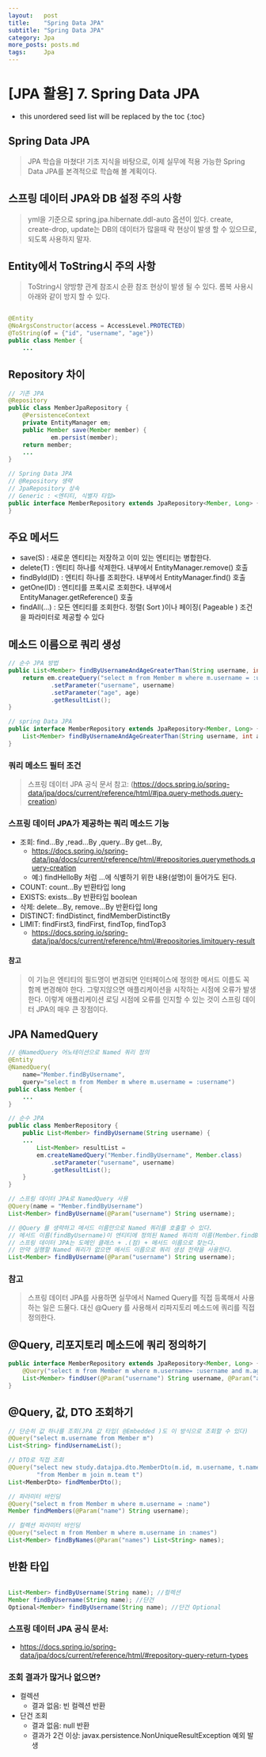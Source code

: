 ```yaml
---
layout:   post
title:    "Spring Data JPA"
subtitle: "Spring Data JPA"
category: Jpa
more_posts: posts.md
tags:     Jpa
---
```

# [JPA 활용] 7. Spring Data JPA

<!--more-->
<!-- Table of contents -->
* this unordered seed list will be replaced by the toc
{:toc}

<!-- text -->

## Spring Data JPA
> JPA 학습을 마쳤다! 기초 지식을 바탕으로, 이제 실무에 적용 가능한 Spring Data JPA를 본격적으로 학습해 볼 계획이다.

## 스프링 데이터 JPA와 DB 설정 주의 사항
> yml을 기준으로 spring.jpa.hibernate.ddl-auto 옵션이 있다. create, create-drop, update는 DB의 데이터가 많을때 락 현상이 발생 할 수 있으므로, 되도록 사용하지 말자.

## Entity에서 ToString시 주의 사항
> ToString시 양방향 관계 참조시 순환 참조 현상이 발생 될 수 있다. 
> 롬복 사용시 아래와 같이 방지 할 수 있다.

``` java

@Entity
@NoArgsConstructor(access = AccessLevel.PROTECTED) 
@ToString(of = {"id", "username", "age"})
public class Member {
    ...

```

## Repository 차이

``` java
// 기존 JPA
@Repository
public class MemberJpaRepository {    
    @PersistenceContext
    private EntityManager em;
    public Member save(Member member) { 
            em.persist(member);
    return member;
    ...
}

// Spring Data JPA
// @Repository 생략
// JpaRepository 상속
// Generic : <엔티티, 식별자 타입>
public interface MemberRepository extends JpaRepository<Member, Long> { 
}

```

## 주요 메서드
- save(S) : 새로운 엔티티는 저장하고 이미 있는 엔티티는 병합한다.
- delete(T) : 엔티티 하나를 삭제한다. 내부에서 EntityManager.remove() 호출
- findById(ID) : 엔티티 하나를 조회한다. 내부에서 EntityManager.find() 호출
- getOne(ID) : 엔티티를 프록시로 조회한다. 내부에서 EntityManager.getReference() 호출 
- findAll(…) : 모든 엔티티를 조회한다. 정렬( Sort )이나 페이징( Pageable ) 조건을 파라미터로 제공할 수 있다

## 메소드 이름으로 쿼리 생성

``` java
// 순수 JPA 방법
public List<Member> findByUsernameAndAgeGreaterThan(String username, int age) {
    return em.createQuery("select m from Member m where m.username = :username and m.age > :age")
            .setParameter("username", username)
            .setParameter("age", age)
            .getResultList();
}
```
``` java
// spring Data JPA
public interface MemberRepository extends JpaRepository<Member, Long> {
    List<Member> findByUsernameAndAgeGreaterThan(String username, int age);
}
```

### 쿼리 메소드 필터 조건
> 스프링 데이터 JPA 공식 문서 참고: (https://docs.spring.io/spring-data/jpa/docs/current/reference/html/#jpa.query-methods.query-creation)

### 스프링 데이터 JPA가 제공하는 쿼리 메소드 기능
- 조회: find…By ,read…By ,query…By get…By,
  - https://docs.spring.io/spring-data/jpa/docs/current/reference/html/#repositories.querymethods.query-creation
  - 예:) findHelloBy 처럼 ...에 식별하기 위한 내용(설명)이 들어가도 된다.
- COUNT: count…By 반환타입 long
- EXISTS: exists…By 반환타입 boolean
- 삭제: delete…By, remove…By 반환타입 long
- DISTINCT: findDistinct, findMemberDistinctBy
- LIMIT: findFirst3, findFirst, findTop, findTop3
  - https://docs.spring.io/spring-data/jpa/docs/current/reference/html/#repositories.limitquery-result

#### 참고
> 이 기능은 엔티티의 필드명이 변경되면 인터페이스에 정의한 메서드 이름도 꼭 함께 변경해야 한다. 그렇지않으면 애플리케이션을 시작하는 시점에 오류가 발생한다. 이렇게 애플리케이션 로딩 시점에 오류를 인지할 수 있는 것이 스프링 데이터 JPA의 매우 큰 장점이다.

## JPA NamedQuery
``` java
// @NamedQuery 어노테이션으로 Named 쿼리 정의
@Entity
@NamedQuery(
    name="Member.findByUsername",
    query="select m from Member m where m.username = :username")
public class Member {
    ...
}

```

``` java
// 순수 JPA
public class MemberRepository {
    public List<Member> findByUsername(String username) {
    ...
        List<Member> resultList =
        em.createNamedQuery("Member.findByUsername", Member.class)
            .setParameter("username", username)
            .getResultList();
    }
} 

```

``` java
// 스프링 데이터 JPA로 NamedQuery 사용
@Query(name = "Member.findByUsername")
List<Member> findByUsername(@Param("username") String username);

// @Query 를 생략하고 메서드 이름만으로 Named 쿼리를 호출할 수 있다.
// 메서드 이름(findByUsername)이 엔티티에 정의된 Named 쿼리의 이름(Member.findByUsername)과 정확히 일치해야 한다
// 스프링 데이터 JPA는 도메인 클래스 + .(점) + 메서드 이름으로 찾는다.
// 만약 실행할 Named 쿼리가 없으면 메서드 이름으로 쿼리 생성 전략을 사용한다.
List<Member> findByUsername(@Param("username") String username);
```

### 참고
> 스프링 데이터 JPA를 사용하면 실무에서 Named Query를 직접 등록해서 사용하는 일은 드물다. 대신 @Query 를 사용해서 리파지토리 메소드에 쿼리를 직접 정의한다.

## @Query, 리포지토리 메소드에 쿼리 정의하기
``` java
public interface MemberRepository extends JpaRepository<Member, Long> {
    @Query("select m from Member m where m.username= :username and m.age = :age")
    List<Member> findUser(@Param("username") String username, @Param("age") intage);
}

```

## @Query, 값, DTO 조회하기
``` java
// 단순히 값 하나를 조회(JPA 값 타입( @Embedded )도 이 방식으로 조회할 수 있다)
@Query("select m.username from Member m")
List<String> findUsernameList();

// DTO로 직접 조회
@Query("select new study.datajpa.dto.MemberDto(m.id, m.username, t.name) " +
        "from Member m join m.team t")
List<MemberDto> findMemberDto();

// 파라미터 바인딩
@Query("select m from Member m where m.username = :name")
Member findMembers(@Param("name") String username); 

// 컬렉션 파라미터 바인딩
@Query("select m from Member m where m.username in :names")
List<Member> findByNames(@Param("names") List<String> names);
```

## 반환 타입
``` java

List<Member> findByUsername(String name); //컬렉션
Member findByUsername(String name); //단건
Optional<Member> findByUsername(String name); //단건 Optional

```
### 스프링 데이터 JPA 공식 문서: 
- https://docs.spring.io/spring-data/jpa/docs/current/reference/html/#repository-query-return-types

### 조회 결과가 많거나 없으면?
- 컬렉션
  - 결과 없음: 빈 컬렉션 반환
- 단건 조회
  - 결과 없음: null 반환
  - 결과가 2건 이상: javax.persistence.NonUniqueResultException 예외 발생